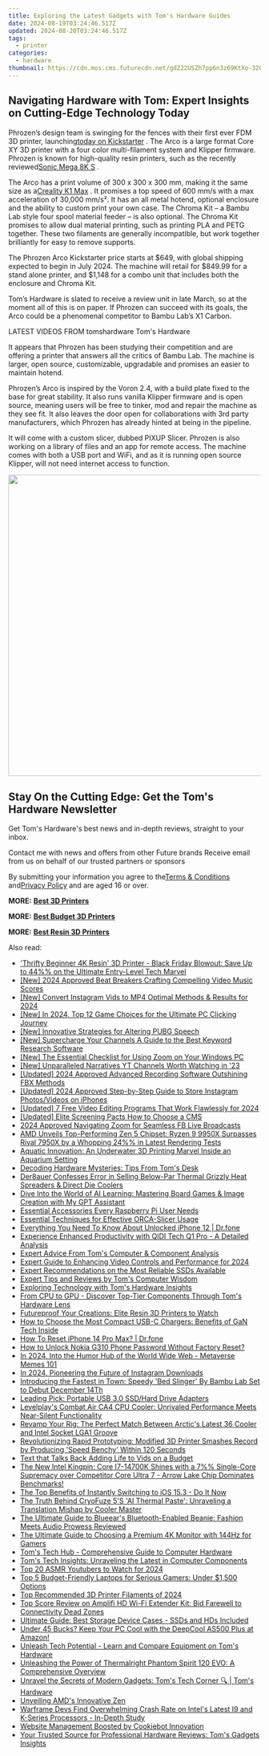 ```yaml
---
title: Exploring the Latest Gadgets with Tom's Hardware Guides
date: 2024-08-19T03:24:46.517Z
updated: 2024-08-20T03:24:46.517Z
tags:
  - printer
categories:
  - hardware
thumbnail: https://cdn.mos.cms.futurecdn.net/gdZ22USZh7pp6n3z69KtXo-320-80.jpg
---
```


## Navigating Hardware with Tom: Expert Insights on Cutting-Edge Technology Today

Phrozen’s design team is swinging for the fences with their first ever FDM 3D printer, launching[today on Kickstarter](https://www.kickstarter.com/projects/phrozenmake/phrozen-arco-3d-printer-larger-faster-more-colors?ref=buhshc) . The Arco is a large format Core XY 3D printer with a four color multi-filament system and Klipper firmware. Phrozen is known for high-quality resin printers, such as the recently reviewed[Sonic Mega 8K S](https://www.tomshardware.com/3d-printing/phrozen-sonic-mega-8k-s-review) .

 The Arco has a print volume of 300 x 300 x 300 mm, making it the same size as a[Creality K1 Max](https://www.tomshardware.com/reviews/creality-k1-max) . It promises a top speed of 600 mm/s with a max acceleration of 30,000 mm/s². It has an all metal hotend, optional enclosure and the ability to custom print your own case. The Chroma Kit – a Bambu Lab style four spool material feeder – is also optional. The Chroma Kit promises to allow dual material printing, such as printing PLA and PETG together. These two filaments are generally incompatible, but work together brilliantly for easy to remove supports.

 The Phrozen Arco Kickstarter price starts at $649, with global shipping expected to begin in July 2024\. The machine will retail for $849.99 for a stand alone printer, and $1,148 for a combo unit that includes both the enclosure and Chroma Kit.

 Tom’s Hardware is slated to receive a review unit in late March, so at the moment all of this is on paper. If Phrozen can succeed with its goals, the Arco could be a phenomenal competitor to Bambu Lab’s X1 Carbon.

 LATEST VIDEOS FROM tomshardware Tom's Hardware

 It appears that Phrozen has been studying their competition and are offering a printer that answers all the critics of Bambu Lab. The machine is larger, open source, customizable, upgradable and promises an easier to maintain hotend.

 Phrozen’s Arco is inspired by the Voron 2.4, with a build plate fixed to the base for great stability. It also runs vanilla Klipper firmware and is open source, meaning users will be free to tinker, mod and repair the machine as they see fit. It also leaves the door open for collaborations with 3rd party manufacturers, which Phrozen has already hinted at being in the pipeline.

 It will come with a custom slicer, dubbed PIXUP Slicer. Phrozen is also working on a library of files and an app for remote access. The machine comes with both a USB port and WiFi, and as it is running open source Klipper, will not need internet access to function.

<!-- affiliate ads begin -->
<a href="https://appsumo.8odi.net/c/5597632/2082541/7443" target="_top" id="2082541"><img src="//a.impactradius-go.com/display-ad/7443-2082541" border="0" alt="" width="1200" height="600"/></a><img height="0" width="0" src="https://appsumo.8odi.net/i/5597632/2082541/7443" style="position:absolute;visibility:hidden;" border="0" />
<!-- affiliate ads end -->
## Stay On the Cutting Edge: Get the Tom's Hardware Newsletter

 Get Tom's Hardware's best news and in-depth reviews, straight to your inbox.

 Contact me with news and offers from other Future brands  Receive email from us on behalf of our trusted partners or sponsors

 By submitting your information you agree to the[Terms & Conditions](https://futureplc.com/terms-conditions/) and[Privacy Policy](https://futureplc.com/privacy-policy/) and are aged 16 or over.

**MORE:** [**Best 3D Printers**](https://www.tomshardware.com/best-picks/best-3d-printers)

**MORE:** [**Best Budget 3D Printers**](https://www.tomshardware.com/best-picks/best-budget-3d-printers)

**MORE:** [**Best Resin 3D Printers**](https://www.tomshardware.com/best-picks/best-resin-3d-printers)


<ins class="adsbygoogle"
     style="display:block"
     data-ad-format="autorelaxed"
     data-ad-client="ca-pub-7571918770474297"
     data-ad-slot="1223367746"></ins>



<ins class="adsbygoogle"
     style="display:block"
     data-ad-client="ca-pub-7571918770474297"
     data-ad-slot="8358498916"
     data-ad-format="auto"
     data-full-width-responsive="true"></ins>

<span class="atpl-alsoreadstyle">Also read:</span>
<div><ul>
<li><a href="https://hardware-tips.techidaily.com/thrifty-beginner-4k-resin-3d-printer-black-friday-blowout-save-up-to-44-on-the-ultimate-entry-level-tech-marvel/"><u>'Thrifty Beginner 4K Resin' 3D Printer - Black Friday Blowout: Save Up to 44%% on the Ultimate Entry-Level Tech Marvel</u></a></li>
<li><a href="https://instagram-video-files.techidaily.com/new-2024-approved-beat-breakers-crafting-compelling-video-music-scores/"><u>[New] 2024 Approved  Beat Breakers  Crafting Compelling Video Music Scores</u></a></li>
<li><a href="https://instagram-video-recordings.techidaily.com/new-convert-instagram-vids-to-mp4-optimal-methods-and-results-for-2024/"><u>[New] Convert Instagram Vids to MP4  Optimal Methods & Results for 2024</u></a></li>
<li><a href="https://remote-screen-capture.techidaily.com/new-in-2024-top-12-game-choices-for-the-ultimate-pc-clicking-journey/"><u>[New] In 2024, Top 12 Game Choices for the Ultimate PC Clicking Journey</u></a></li>
<li><a href="https://vp-tips.techidaily.com/new-innovative-strategies-for-altering-pubg-speech/"><u>[New] Innovative Strategies for Altering PUBG Speech</u></a></li>
<li><a href="https://facebook-video-footage.techidaily.com/new-supercharge-your-channels-a-guide-to-the-best-keyword-research-software/"><u>[New] Supercharge Your Channels  A Guide to the Best Keyword Research Software</u></a></li>
<li><a href="https://fox-access.techidaily.com/new-the-essential-checklist-for-using-zoom-on-your-windows-pc/"><u>[New] The Essential Checklist for Using Zoom on Your Windows PC</u></a></li>
<li><a href="https://some-guidance.techidaily.com/new-unparalleled-narratives-yt-channels-worth-watching-in-23/"><u>[New] Unparalleled Narratives  YT Channels Worth Watching in '23</u></a></li>
<li><a href="https://digital-screen-recording.techidaily.com/updated-2024-approved-advanced-recording-software-outshining-fbx-methods/"><u>[Updated] 2024 Approved  Advanced Recording Software Outshining FBX Methods</u></a></li>
<li><a href="https://instagram-videos.techidaily.com/updated-2024-approved-step-by-step-guide-to-store-instagram-photosvideos-on-iphones/"><u>[Updated] 2024 Approved  Step-by-Step Guide to Store Instagram Photos/Videos on iPhones</u></a></li>
<li><a href="https://facebook-record-videos.techidaily.com/updated-7-free-video-editing-programs-that-work-flawlessly-for-2024/"><u>[Updated] 7 Free Video Editing Programs That Work Flawlessly for 2024</u></a></li>
<li><a href="https://youtube-video-recordings.techidaily.com/updated-elite-screening-pacts-how-to-choose-a-cms/"><u>[Updated] Elite Screening Pacts  How to Choose a CMS</u></a></li>
<li><a href="https://article-posts.techidaily.com/2024-approved-navigating-zoom-for-seamless-fb-live-broadcasts/"><u>2024 Approved  Navigating Zoom for Seamless FB Live Broadcasts</u></a></li>
<li><a href="https://hardware-tips.techidaily.com/amd-unveils-top-performing-zen-5-chipset-ryzen-9-9950x-surpasses-rival-7950x-by-a-whopping-24-in-latest-rendering-tests/"><u>AMD Unveils Top-Performing Zen 5 Chipset: Ryzen 9 9950X Surpasses Rival 7950X by a Whopping 24%% in Latest Rendering Tests</u></a></li>
<li><a href="https://hardware-tips.techidaily.com/aquatic-innovation-an-underwater-3d-printing-marvel-inside-an-aquarium-setting/"><u>Aquatic Innovation: An Underwater 3D Printing Marvel Inside an Aquarium Setting</u></a></li>
<li><a href="https://hardware-tips.techidaily.com/decoding-hardware-mysteries-tips-from-toms-desk/"><u>Decoding Hardware Mysteries: Tips From Tom's Desk</u></a></li>
<li><a href="https://hardware-tips.techidaily.com/der8auer-confesses-error-in-selling-below-par-thermal-grizzly-heat-spreaders-and-direct-die-coolers/"><u>Der8auer Confesses Error in Selling Below-Par Thermal Grizzly Heat Spreaders & Direct Die Coolers</u></a></li>
<li><a href="https://tech-revival.techidaily.com/dive-into-the-world-of-ai-learning-mastering-board-games-and-image-creation-with-my-gpt-assistant/"><u>Dive Into the World of AI Learning: Mastering Board Games & Image Creation with My GPT Assistant</u></a></li>
<li><a href="https://hardware-tips.techidaily.com/essential-accessories-every-raspberry-pi-user-needs/"><u>Essential Accessories Every Raspberry Pi User Needs</u></a></li>
<li><a href="https://hardware-tips.techidaily.com/essential-techniques-for-effective-orca-slicer-usage/"><u>Essential Techniques for Effective ORCA-Slicer Usage</u></a></li>
<li><a href="https://iphone-unlock.techidaily.com/everything-you-need-to-know-about-unlocked-iphone-12-drfone-by-drfone-ios/"><u>Everything You Need To Know About Unlocked iPhone 12 | Dr.fone</u></a></li>
<li><a href="https://hardware-tips.techidaily.com/experience-enhanced-productivity-with-qidi-tech-q1-pro-a-detailed-analysis/"><u>Experience Enhanced Productivity with QIDI Tech Q1 Pro - A Detailed Analysis</u></a></li>
<li><a href="https://hardware-tips.techidaily.com/expert-advice-from-toms-computer-and-component-analysis/"><u>Expert Advice From Tom's Computer & Component Analysis</u></a></li>
<li><a href="https://some-knowledge.techidaily.com/expert-guide-to-enhancing-video-controls-and-performance-for-2024/"><u>Expert Guide to Enhancing Video Controls and Performance for 2024</u></a></li>
<li><a href="https://hardware-tips.techidaily.com/expert-recommendations-on-the-most-reliable-ssds-available/"><u>Expert Recommendations on the Most Reliable SSDs Available</u></a></li>
<li><a href="https://hardware-tips.techidaily.com/expert-tips-and-reviews-by-toms-computer-wisdom/"><u>Expert Tips and Reviews by Tom's Computer Wisdom</u></a></li>
<li><a href="https://hardware-tips.techidaily.com/exploring-technology-with-toms-hardware-insights/"><u>Exploring Technology with Tom's Hardware Insights</u></a></li>
<li><a href="https://hardware-tips.techidaily.com/from-cpu-to-gpu-discover-top-tier-components-through-toms-hardware-lens/"><u>From CPU to GPU - Discover Top-Tier Components Through Tom's Hardware Lens</u></a></li>
<li><a href="https://hardware-tips.techidaily.com/futureproof-your-creations-elite-resin-3d-printers-to-watch/"><u>Futureproof Your Creations: Elite Resin 3D Printers to Watch</u></a></li>
<li><a href="https://hardware-tips.techidaily.com/how-to-choose-the-most-compact-usb-c-chargers-benefits-of-gan-tech-inside/"><u>How to Choose the Most Compact USB-C Chargers: Benefits of GaN Tech Inside</u></a></li>
<li><a href="https://blog-min.techidaily.com/how-to-reset-iphone-14-pro-max-drfone-by-drfone-ios-system-repair-ios-system-repair/"><u>How To Reset iPhone 14 Pro Max? | Dr.fone</u></a></li>
<li><a href="https://easy-unlock-android.techidaily.com/how-to-unlock-nokia-g310-phone-password-without-factory-reset-by-drfone-android/"><u>How to Unlock Nokia G310 Phone Password Without Factory Reset?</u></a></li>
<li><a href="https://extra-approaches.techidaily.com/in-2024-into-the-humor-hub-of-the-world-wide-web-metaverse-memes-101/"><u>In 2024, Into the Humor Hub of the World Wide Web - Metaverse Memes 101</u></a></li>
<li><a href="https://instagram-videos.techidaily.com/in-2024-pioneering-the-future-of-instagram-downloads/"><u>In 2024, Pioneering the Future of Instagram Downloads</u></a></li>
<li><a href="https://hardware-tips.techidaily.com/introducing-the-fastest-in-town-speedy-bed-slinger-by-bambu-lab-set-to-debut-december-14th/"><u>Introducing the Fastest in Town: Speedy 'Bed Slinger' By Bambu Lab Set to Debut December 14Th</u></a></li>
<li><a href="https://hardware-tips.techidaily.com/leading-pick-portable-usb-30-ssdhard-drive-adapters/"><u>Leading Pick: Portable USB 3.0 SSD/Hard Drive Adapters</u></a></li>
<li><a href="https://hardware-tips.techidaily.com/levelplays-combat-air-ca4-cpu-cooler-unrivaled-performance-meets-near-silent-functionality/"><u>Levelplay's Combat Air CA4 CPU Cooler: Unrivaled Performance Meets Near-Silent Functionality</u></a></li>
<li><a href="https://hardware-tips.techidaily.com/1723175689342-revamp-your-rig-the-perfect-match-between-arctics-latest-36-cooler-and-intel-socket-lga1-groove/"><u>Revamp Your Rig: The Perfect Match Between Arctic's Latest 36 Cooler and Intel Socket LGA1 Groove</u></a></li>
<li><a href="https://hardware-tips.techidaily.com/revolutionizing-rapid-prototyping-modified-3d-printer-smashes-record-by-producing-speed-benchy-within-120-seconds/"><u>Revolutionizing Rapid Prototyping: Modified 3D Printer Smashes Record by Producing 'Speed Benchy' Within 120 Seconds</u></a></li>
<li><a href="https://extra-hints.techidaily.com/text-that-talks-back-adding-life-to-vids-on-a-budget/"><u>Text that Talks Back  Adding Life to Vids on a Budget</u></a></li>
<li><a href="https://hardware-tips.techidaily.com/the-new-intel-kingpin-core-i7-14700k-shines-with-a-7-single-core-supremacy-over-competitor-core-ultra-7-arrow-lake-chip-dominates-benchmarks/"><u>The New Intel Kingpin: Core I7-14700K Shines with a 7%% Single-Core Supremacy over Competitor Core Ultra 7 - Arrow Lake Chip Dominates Benchmarks!</u></a></li>
<li><a href="https://fox-that.techidaily.com/1721458998674-the-top-benefits-of-instantly-switching-to-ios-153-do-it-now/"><u>The Top Benefits of Instantly Switching to iOS 15.3 - Do It Now</u></a></li>
<li><a href="https://hardware-tips.techidaily.com/the-truth-behind-cryofuze-5s-ai-thermal-paste-unraveling-a-translation-mishap-by-cooler-master/"><u>The Truth Behind CryoFuze 5'S 'AI Thermal Paste': Unraveling a Translation Mishap by Cooler Master</u></a></li>
<li><a href="https://buynow-info.techidaily.com/the-ultimate-guide-to-blueears-bluetooth-enabled-beanie-fashion-meets-audio-prowess-reviewed/"><u>The Ultimate Guide to Blueear's Bluetooth-Enabled Beanie: Fashion Meets Audio Prowess Reviewed</u></a></li>
<li><a href="https://hardware-tips.techidaily.com/the-ultimate-guide-to-choosing-a-premium-4k-monitor-with-144hz-for-gamers/"><u>The Ultimate Guide to Choosing a Premium 4K Monitor with 144Hz for Gamers</u></a></li>
<li><a href="https://hardware-tips.techidaily.com/toms-tech-hub-comprehensive-guide-to-computer-hardware/"><u>Tom's Tech Hub - Comprehensive Guide to Computer Hardware</u></a></li>
<li><a href="https://hardware-tips.techidaily.com/toms-tech-insights-unraveling-the-latest-in-computer-components/"><u>Tom's Tech Insights: Unraveling the Latest in Computer Components</u></a></li>
<li><a href="https://facebook-record-videos.techidaily.com/top-20-asmr-youtubers-to-watch-for-2024/"><u>Top 20 ASMR Youtubers to Watch for 2024</u></a></li>
<li><a href="https://hardware-tips.techidaily.com/top-5-budget-friendly-laptops-for-serious-gamers-under-1500-options/"><u>Top 5 Budget-Friendly Laptops for Serious Gamers: Under $1,500 Options</u></a></li>
<li><a href="https://hardware-tips.techidaily.com/top-recommended-3d-printer-filaments-of-2024/"><u>Top Recommended 3D Printer Filaments of 2024</u></a></li>
<li><a href="https://hardware-tips.techidaily.com/top-score-review-on-amplifi-hd-wi-fi-extender-kit-bid-farewell-to-connectivity-dead-zones/"><u>Top Score Review on Amplifi HD Wi-Fi Extender Kit: Bid Farewell to Connectivity Dead Zones</u></a></li>
<li><a href="https://hardware-tips.techidaily.com/ultimate-guide-best-storage-device-cases-ssds-and-hds-included/"><u>Ultimate Guide: Best Storage Device Cases - SSDs and HDs Included</u></a></li>
<li><a href="https://hardware-tips.techidaily.com/1723175716542-under-45-bucks-keep-your-pc-cool-with-the-deepcool-as500-plus-at-amazon/"><u>Under 45 Bucks? Keep Your PC Cool with the DeepCool AS500 Plus at Amazon!</u></a></li>
<li><a href="https://hardware-tips.techidaily.com/1723262419149-unleash-tech-potential-learn-and-compare-equipment-on-toms-hardware/"><u>Unleash Tech Potential - Learn and Compare Equipment on Tom's Hardware</u></a></li>
<li><a href="https://hardware-tips.techidaily.com/unleashing-the-power-of-thermalright-phantom-spirit-120-evo-a-comprehensive-overview/"><u>Unleashing the Power of Thermalright Phantom Spirit 120 EVO: A Comprehensive Overview</u></a></li>
<li><a href="https://hardware-tips.techidaily.com/unravel-the-secrets-of-modern-gadgets-toms-tech-corner-toms-hardware/"><u>Unravel the Secrets of Modern Gadgets: Tom's Tech Corner 🔍 | Tom's Hardware</u></a></li>
<li><a href="https://hardware-tips.techidaily.com/unveiling-amds-innovative-zen/"><u>Unveiling AMD's Innovative Zen</u></a></li>
<li><a href="https://hardware-tips.techidaily.com/warframe-devs-find-overwhelming-crash-rate-on-intels-latest-i9-and-k-series-processors-in-depth-study/"><u>Warframe Devs Find Overwhelming Crash Rate on Intel's Latest I9 and K-Series Processors - In-Depth Study</u></a></li>
<li><a href="https://data-safeguard.techidaily.com/website-management-boosted-by-cookiebot-innovation/"><u>Website Management Boosted by Cookiebot Innovation</u></a></li>
<li><a href="https://hardware-tips.techidaily.com/your-trusted-source-for-professional-hardware-reviews-toms-gadgets-insights/"><u>Your Trusted Source for Professional Hardware Reviews: Tom's Gadgets Insights</u></a></li>
</ul></div>
